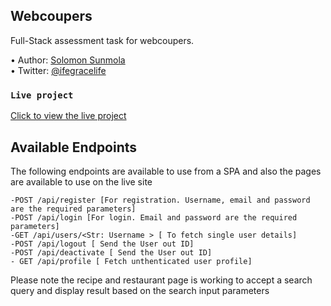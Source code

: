 ## Webcoupers 
Full-Stack assessment task for webcoupers. 

•	Author: [Solomon Sunmola](https://github.com/Epheoluwa) <br>
•	Twitter: [@ifegracelife](https://twitter.com/ifegracelife) <br>

### `Live project`

[Click to view the live project](https://webcouper-fe.netlify.app/) <br>

## Available Endpoints
The following endpoints are available to use from a SPA and also the pages are available to use on the live site
```
-POST /api/register [For registration. Username, email and password are the required parameters]
-POST /api/login [For login. Email and password are the required parameters]
-GET /api/users/<Str: Username > [ To fetch single user details]
-POST /api/logout [ Send the User out ID]
-POST /api/deactivate [ Send the User out ID]
- GET /api/profile [ Fetch unthenticated user profile]
```

Please note the recipe and restaurant page is working to accept a search query and display result based on the search input parameters
